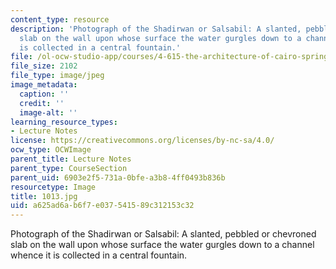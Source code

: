 ```yaml
---
content_type: resource
description: 'Photograph of the Shadirwan or Salsabil: A slanted, pebbled or chevroned
  slab on the wall upon whose surface the water gurgles down to a channel whence it
  is collected in a central fountain.'
file: /ol-ocw-studio-app/courses/4-615-the-architecture-of-cairo-spring-2002/a625ad6ab6f7e037541589c312153c32_1013.jpg
file_size: 2102
file_type: image/jpeg
image_metadata:
  caption: ''
  credit: ''
  image-alt: ''
learning_resource_types:
- Lecture Notes
license: https://creativecommons.org/licenses/by-nc-sa/4.0/
ocw_type: OCWImage
parent_title: Lecture Notes
parent_type: CourseSection
parent_uid: 6903e2f5-731a-0bfe-a3b8-4ff0493b836b
resourcetype: Image
title: 1013.jpg
uid: a625ad6a-b6f7-e037-5415-89c312153c32
---
```

Photograph of the Shadirwan or Salsabil: A slanted, pebbled or chevroned slab on the wall upon whose surface the water gurgles down to a channel whence it is collected in a central fountain.